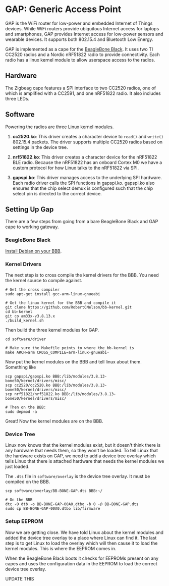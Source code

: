 GAP: Generic Access Point
=========================

GAP is the WiFi router for low-power and embedded Internet of Things devices.
While WiFi routers provide ubiquitous Internet access for laptops and
smartphones, GAP provides Internet access for low-power sensors and wearable
devices. It supports both 802.15.4 and Bluetooth Low Energy.

GAP is implemented as a cape for the
[BeagleBone Black](http://beagleboard.org/black). It uses two TI CC2520 radios
and a Nordic nRF51822 radio to provide connectivity. Each radio has a linux
kernel module to allow userspace access to the radios.

Hardware
--------

The Zigbeag cape features a SPI interface to two CC2520
radios, one of which is amplified with a CC2591, and one nRF51822 radio.
It also includes three LEDs.


Software
--------

Powering the radios are three Linux kernel modules.

1. **cc2520.ko**: This driver creates a character device to `read()` and `write()`
802.15.4 packets. The driver supports multiple CC2520 radios based on settings
in the device tree.

2. **nrf51822.ko**: This driver creates a character device for the nRF51822
BLE radio. Because the nRF51822 has an onboard Cortex M0 we have a custom
protocol for how Linux talks to the nRF51822 via SPI.

3. **gapspi.ko**: This driver manages access to the underlying SPI hardware.
Each radio driver calls the SPI functions in gapspi.ko. gapspi.ko also ensures
that the chip select demux is configured such that the chip select pin is
directed to the correct device.



Setting Up Gap
--------------

There are a few steps from going from a bare BeagleBone Black and GAP cape
to working gateway.

### BeagleBone Black

[Install Debian on your BBB](http://beagleboard.org/latest-images).

### Kernel Drivers

The next step is to cross compile the kernel drivers for the BBB. You need
the kernel source to compile against.

	# Get the cross compiler
	sudo apt-get install gcc-arm-linux-gnueabi

	# Get the linux kernel for the BBB and compile it
    git clone https://github.com/RobertCNelson/bb-kernel.git
    cd bb-kernel
    git co am33x-v3.8.13.x
    ./build_kernel.sh

Then build the three kernel modules for GAP.

    cd software/driver

    # Make sure the Makefile points to where the bb-kernel is
    make ARCH=arm CROSS_COMPILE=arm-linux-gnueabi-

Now put the kernel modules on the BBB and tell linux about them. Something like

    scp gapspi/gapspi.ko BBB:/lib/modules/3.8.13-bone50/kernel/drivers/misc/
    scp cc2520/cc2520.ko BBB:/lib/modules/3.8.13-bone50/kernel/drivers/misc/
    scp nrf51822/nrf51822.ko BBB:/lib/modules/3.8.13-bone50/kernel/drivers/misc/

    # Then on the BBB:
    sudo depmod -a

Great! Now the kernel modules are on the BBB.


### Device Tree

Linux now knows that the kernel modules exist, but it doesn't think there is
any hardware that needs them, so they won't be loaded. To tell Linux that
the hardware exists on GAP, we need to add a device tree overlay which tells
Linux that there is attached hardware that needs the kernel modules we just
loaded.

The `.dts` file in `software/overlay` is the device tree overlay. It must
be compiled on the BBB.

    scp software/overlay/BB-BONE-GAP.dts BBB:~/

    # On the BBB
    dtc -O dtb -o BB-BONE-GAP-00A0.dtbo -b 0 -@ BB-BONE-GAP.dts
    sudo cp BB-BONE-GAP-00A0.dtbo lib/firmware


### Setup EEPROM

Now we are getting close. We have told Linux about the kernel modules
and added the device tree overlay to a place where Linux can find it.
The last step is to get Linux to load the overlay which will then cause
it to load the kernel modules. This is where the EEPROM comes in.

When the BeagleBone Black boots it checks for EEPROMs present on any capes
and uses the configuration data in the EEPROM to load the correct device
tree overlay.

UPDATE THIS




<!--


### EEPROM

The capes feature EEPROM that will allow for the BeagleBone capemgr to auto load the driver
and configure pins on boot, in accordance with the Beaglebone Black SRM. There
exists a utility to create the hexdump (data.eeprom) to flash to the EEPROM in
beaglebone-cc2520/software/utility. After creating the hexdump, apply a jumper
to the write header and use this command to flash the EEPROM:

```bash
cat data.eeprom > /sys/bus/i2c/devices/1-0057/eeprom
```

Where 1-0057 is the default address for the Zigbeag cape. This can be changed by
using the solder jumper pads on the upper left corner of the board.


Software
--------

### Install

This guide assumes the default Angstrom distro running under root.<br/>
Clone the repo to wherever you feel fit:

```bash
git clone https://github.com/lab11/beaglebone-cc2520.git
```

Note: you may have to follow the directions [here](http://derekmolloy.ie/fixing-git-and-curl-certificates-problem-on-beaglebone-blac/) to get git working correctly.

An install script is located in /software. <br/>
The script will copy the Device Tree Overlay (DTO) to /lib/firmware, and the driver to /lib/modules/KERNEL_VERSION, where KERNEL_VERSION is your current running kernel version number. <br/>
Navigate to software/ and run the install script:

```bash
cd beaglebone-cc2520/software/
./install
```

If using the Zigbeag cape with configured EEPROM, just plug it in and reboot the beaglebone and your board will be fully functional.

If EEPROM is not configured, to load the Device Tree Overlay manually:

```bash
echo BB-BONE-CC2520 > /sys/devices/bone_capemgr.9/slots
```
This command should complete with no output.
To check that the DTO has loaded, run:

```bash
cat /sys/devices/bone_capemgr.9/slots
```
Note: bone_capemgr.9 may actually be bone_capemgr.8 for different beaglebones. <br/>
You should check to see that there is now an override board in a slot after the virtual HDMI cape. <br/>
Here is my output:

```
 0: 54:PF---
 1: 55:PF---
 2: 56:PF---
 3: 57:PF---
 4: ff:P-O-L Bone-LT-eMMC-2G,00A0,Texas Instrument,BB-BONE-EMMC-2G
 5: ff:P-O-L Bone-Black-HDMI,00A0,Texas Instrument,BB-BONELT-HDMI
 7: ff:P-O-L Override Board Name,00A0,Override Manuf,BB-BONE-CC2520
```

Now that the DTO is loaded, the pins are now muxed correctly for the cc2520 board. We can now load the driver with:

```bash
modprobe cc2520
```

This command should complete with no output. <br/>
You can check that the driver loaded successfully with:

```bash
lsmod
```


#### Testing
You should now have a functioning Zigbeag cape. There are test programs located in software/driver/tests. Try running the write and read program on two beaglebones, and you should be able to see them talking to each other.

#### Install Issues
If you run into issues with any of the above commands, check dmesg for any output from the kernel. <br/>
Run this to check for issues with loading the DTO:

```bash
dmesg | grep bone_capemgr
```

Run this to check for issues with loading the driver:

```bash
dmesg | grep cc2520
```

### Kernel Module

In order to support the CC2520, you need the kernel module located in software/driver. The install script will automatically copy this into /lib/modules/KERNEL_VERSION. <br/>
This driver has been adapted from the [Linux CC2520 Driver](https:/github.com/ab500/linux-cc2520-driver). <br/>
If you would like to compile the driver from source, there is some setup involved.
I've found it easiest to use a symlink and compile from the current kernel on the Beaglebone.

```bash
opkg update
opkg upgrade
```
It would be a good idea to reboot at this point

```bash
opkg install kernel-headers
opkg install kernel-dev
cd /usr/src/kernel
make scripts
ln -s /usr/src/kernel /lib/modules/$(uname -r)/build
```

You can then navigate to beaglebone-cc2520/software/driver and run make to compile the driver. Make sure you re-run the install script, which will copy cc2520.ko to /lib/modules/KERNEL_VERSION and run depmod -a to register the driver with your system. -->